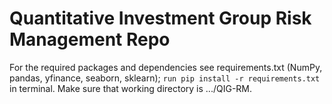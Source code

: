 # Quantitative Investment Group Risk Management Repo
For the required packages and dependencies see requirements.txt (NumPy, pandas, yfinance, seaborn, sklearn); ```run pip install -r requirements.txt``` in terminal. Make sure that working directory is .../QIG-RM.